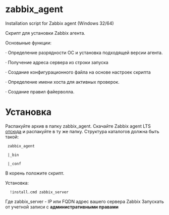 
# zabbix_agent
Installation script for Zabbix agent (Windows 32/64)

Скрипт для установки Zabbix агента.

Основыные функции:
 
 ⋅ Определение разрядности ОС и установка подходящей версии агента.
 
 ⋅ Получение адреса сервера из строки запуска
 
 ⋅ Создание конфигурационного файла на основе настроек скрипта
 
 ⋅ Определение имени хоста для активных проверок.
 
 ⋅ Создание правил файерволла.

# Установка

Распакуйте архив в папку zabbix_agent. 
Cкачайте Zabbix agent LTS [отсюда](https://www.zabbix.com/download_agents)  и распакуйте в ту же папку.
Структура каталогов должна быть такой:  

     zabbix_agent
     
     |_bin
     
     |_conf
     

 В корень положите скрипт.
 
  Установка:

      !install.cmd zabbix_server

 Где zabbix_server - IP или FQDN адрес вашего сервера Zabbix
 Запускать от учетной записи с **административными правами**